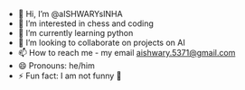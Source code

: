 - 👋 Hi, I’m @aISHWARYsINHA
- 👀 I’m interested in chess and coding
- 🌱 I’m currently learning python
- 💞️ I’m looking to collaborate on projects on AI
- 📫 How to reach me - my email aishwary.5371@gmail.com
- 😄 Pronouns: he/him
- ⚡ Fun fact: I am not funny 🙂

<!---
aISHWARYsINHA/aISHWARYsINHA is a ✨ special ✨ repository because its `README.md` (this file) appears on your GitHub profile.
You can click the Preview link to take a look at your changes.
--->
